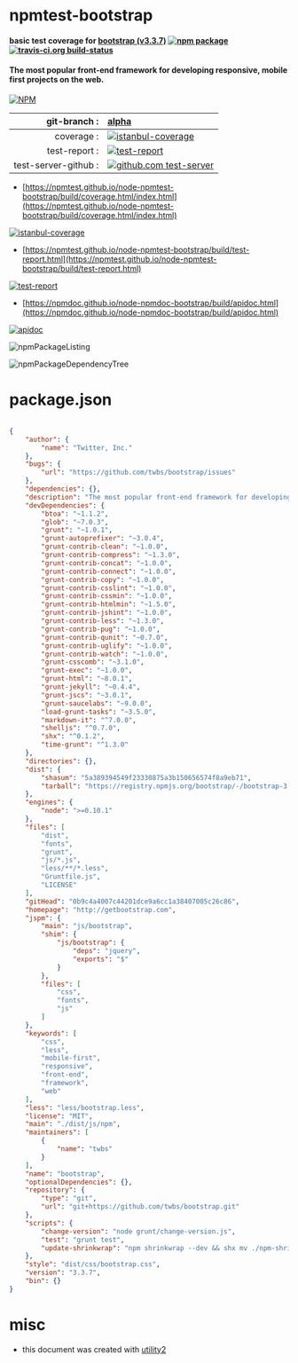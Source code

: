 # npmtest-bootstrap

#### basic test coverage for  [bootstrap (v3.3.7)](http://getbootstrap.com)  [![npm package](https://img.shields.io/npm/v/npmtest-bootstrap.svg?style=flat-square)](https://www.npmjs.org/package/npmtest-bootstrap) [![travis-ci.org build-status](https://api.travis-ci.org/npmtest/node-npmtest-bootstrap.svg)](https://travis-ci.org/npmtest/node-npmtest-bootstrap)

#### The most popular front-end framework for developing responsive, mobile first projects on the web.

[![NPM](https://nodei.co/npm/bootstrap.png?downloads=true&downloadRank=true&stars=true)](https://www.npmjs.com/package/bootstrap)

| git-branch : | [alpha](https://github.com/npmtest/node-npmtest-bootstrap/tree/alpha)|
|--:|:--|
| coverage : | [![istanbul-coverage](https://npmtest.github.io/node-npmtest-bootstrap/build/coverage.badge.svg)](https://npmtest.github.io/node-npmtest-bootstrap/build/coverage.html/index.html)|
| test-report : | [![test-report](https://npmtest.github.io/node-npmtest-bootstrap/build/test-report.badge.svg)](https://npmtest.github.io/node-npmtest-bootstrap/build/test-report.html)|
| test-server-github : | [![github.com test-server](https://npmtest.github.io/node-npmtest-bootstrap/GitHub-Mark-32px.png)](https://npmtest.github.io/node-npmtest-bootstrap/build/app/index.html) | | build-artifacts : | [![build-artifacts](https://npmtest.github.io/node-npmtest-bootstrap/glyphicons_144_folder_open.png)](https://github.com/npmtest/node-npmtest-bootstrap/tree/gh-pages/build)|

- [https://npmtest.github.io/node-npmtest-bootstrap/build/coverage.html/index.html](https://npmtest.github.io/node-npmtest-bootstrap/build/coverage.html/index.html)

[![istanbul-coverage](https://npmtest.github.io/node-npmtest-bootstrap/build/screenCapture.buildCi.browser.%252Ftmp%252Fbuild%252Fcoverage.lib.html.png)](https://npmtest.github.io/node-npmtest-bootstrap/build/coverage.html/index.html)

- [https://npmtest.github.io/node-npmtest-bootstrap/build/test-report.html](https://npmtest.github.io/node-npmtest-bootstrap/build/test-report.html)

[![test-report](https://npmtest.github.io/node-npmtest-bootstrap/build/screenCapture.buildCi.browser.%252Ftmp%252Fbuild%252Ftest-report.html.png)](https://npmtest.github.io/node-npmtest-bootstrap/build/test-report.html)

- [https://npmdoc.github.io/node-npmdoc-bootstrap/build/apidoc.html](https://npmdoc.github.io/node-npmdoc-bootstrap/build/apidoc.html)

[![apidoc](https://npmdoc.github.io/node-npmdoc-bootstrap/build/screenCapture.buildCi.browser.%252Ftmp%252Fbuild%252Fapidoc.html.png)](https://npmdoc.github.io/node-npmdoc-bootstrap/build/apidoc.html)

![npmPackageListing](https://npmtest.github.io/node-npmtest-bootstrap/build/screenCapture.npmPackageListing.svg)

![npmPackageDependencyTree](https://npmtest.github.io/node-npmtest-bootstrap/build/screenCapture.npmPackageDependencyTree.svg)



# package.json

```json

{
    "author": {
        "name": "Twitter, Inc."
    },
    "bugs": {
        "url": "https://github.com/twbs/bootstrap/issues"
    },
    "dependencies": {},
    "description": "The most popular front-end framework for developing responsive, mobile first projects on the web.",
    "devDependencies": {
        "btoa": "~1.1.2",
        "glob": "~7.0.3",
        "grunt": "~1.0.1",
        "grunt-autoprefixer": "~3.0.4",
        "grunt-contrib-clean": "~1.0.0",
        "grunt-contrib-compress": "~1.3.0",
        "grunt-contrib-concat": "~1.0.0",
        "grunt-contrib-connect": "~1.0.0",
        "grunt-contrib-copy": "~1.0.0",
        "grunt-contrib-csslint": "~1.0.0",
        "grunt-contrib-cssmin": "~1.0.0",
        "grunt-contrib-htmlmin": "~1.5.0",
        "grunt-contrib-jshint": "~1.0.0",
        "grunt-contrib-less": "~1.3.0",
        "grunt-contrib-pug": "~1.0.0",
        "grunt-contrib-qunit": "~0.7.0",
        "grunt-contrib-uglify": "~1.0.0",
        "grunt-contrib-watch": "~1.0.0",
        "grunt-csscomb": "~3.1.0",
        "grunt-exec": "~1.0.0",
        "grunt-html": "~8.0.1",
        "grunt-jekyll": "~0.4.4",
        "grunt-jscs": "~3.0.1",
        "grunt-saucelabs": "~9.0.0",
        "load-grunt-tasks": "~3.5.0",
        "markdown-it": "^7.0.0",
        "shelljs": "^0.7.0",
        "shx": "^0.1.2",
        "time-grunt": "^1.3.0"
    },
    "directories": {},
    "dist": {
        "shasum": "5a389394549f23330875a3b150656574f8a9eb71",
        "tarball": "https://registry.npmjs.org/bootstrap/-/bootstrap-3.3.7.tgz"
    },
    "engines": {
        "node": ">=0.10.1"
    },
    "files": [
        "dist",
        "fonts",
        "grunt",
        "js/*.js",
        "less/**/*.less",
        "Gruntfile.js",
        "LICENSE"
    ],
    "gitHead": "0b9c4a4007c44201dce9a6cc1a38407005c26c86",
    "homepage": "http://getbootstrap.com",
    "jspm": {
        "main": "js/bootstrap",
        "shim": {
            "js/bootstrap": {
                "deps": "jquery",
                "exports": "$"
            }
        },
        "files": [
            "css",
            "fonts",
            "js"
        ]
    },
    "keywords": [
        "css",
        "less",
        "mobile-first",
        "responsive",
        "front-end",
        "framework",
        "web"
    ],
    "less": "less/bootstrap.less",
    "license": "MIT",
    "main": "./dist/js/npm",
    "maintainers": [
        {
            "name": "twbs"
        }
    ],
    "name": "bootstrap",
    "optionalDependencies": {},
    "repository": {
        "type": "git",
        "url": "git+https://github.com/twbs/bootstrap.git"
    },
    "scripts": {
        "change-version": "node grunt/change-version.js",
        "test": "grunt test",
        "update-shrinkwrap": "npm shrinkwrap --dev && shx mv ./npm-shrinkwrap.json ./grunt/npm-shrinkwrap.json"
    },
    "style": "dist/css/bootstrap.css",
    "version": "3.3.7",
    "bin": {}
}
```



# misc
- this document was created with [utility2](https://github.com/kaizhu256/node-utility2)
